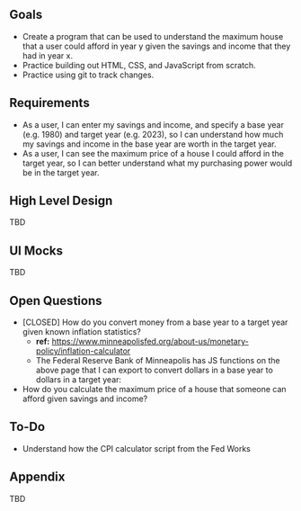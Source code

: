 ## Goals
- Create a program that can be used to understand the maximum house that a user could afford in year y given the savings and income that they had in year x.
- Practice building out HTML, CSS, and JavaScript from scratch.
- Practice using git to track changes.
## Requirements
- As a user, I can enter my savings and income, and specify a base year (e.g. 1980) and target year (e.g. 2023), so I can understand how much my savings and income in the base year are worth in the target year.
- As a user, I can see the maximum price of a house I could afford in the target year, so I can better understand what my purchasing power would be in the target year.
## High Level Design
TBD
## UI Mocks
TBD
## Open Questions
- [CLOSED] How do you convert money from a base year to a target year given known inflation statistics?
  - **ref:** https://www.minneapolisfed.org/about-us/monetary-policy/inflation-calculator
  - The Federal Reserve Bank of Minneapolis has JS functions on the above page that I can export to convert dollars in a base year to dollars in a target year:
- How do you calculate the maximum price of a house that someone can afford given savings and income?
## To-Do
- Understand how the CPI calculator script from the Fed Works
## Appendix
TBD

